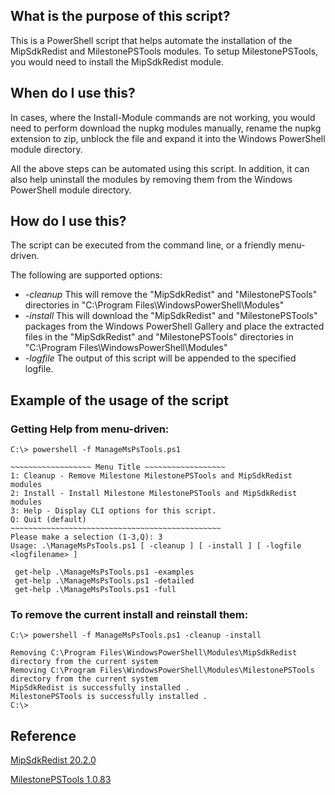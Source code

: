 ## What is the purpose of this script?

This is a PowerShell script that helps automate the installation of the MipSdkRedist and MilestonePSTools modules. To setup MilestonePSTools, you would need to install the MipSdkRedist module.

## When do I use this?
In cases, where the Install-Module commands are not working, you would need to perform download the nupkg modules manually, rename the nupkg extension to zip, unblock the file and expand it into the Windows PowerShell module directory. 

All the above steps can be automated using this script. In addition, it can also help uninstall the modules by removing them from the Windows PowerShell module directory. 

## How do I use this?
The script can be executed from the command line, or a friendly menu-driven.

The following are supported options:
- _-cleanup_ This will remove the "MipSdkRedist" and "MilestonePSTools" directories in "C:\Program Files\WindowsPowerShell\Modules"
- _-install_ This will download the "MipSdkRedist" and "MilestonePSTools" packages from the Windows PowerShell Gallery and place the extracted files in the "MipSdkRedist" and "MilestonePSTools" directories in "C:\Program Files\WindowsPowerShell\Modules"
- _-logfile_ The output of this script will be appended to the specified logfile.

## Example of the usage of the script
### Getting Help from menu-driven:
```
C:\> powershell -f ManageMsPsTools.ps1

~~~~~~~~~~~~~~~~~~ Menu Title ~~~~~~~~~~~~~~~~~~
1: Cleanup - Remove Milestone MilestonePSTools and MipSdkRedist modules
2: Install - Install Milestone MilestonePSTools and MipSdkRedist modules
3: Help - Display CLI options for this script.
Q: Quit (default)
~~~~~~~~~~~~~~~~~~~~~~~~~~~~~~~~~~~~~~~~~~~~~~~
Please make a selection (1-3,Q): 3
Usage: .\ManageMsPsTools.ps1 [ -cleanup ] [ -install ] [ -logfile <logfilename> ]

 get-help .\ManageMsPsTools.ps1 -examples
 get-help .\ManageMsPsTools.ps1 -detailed
 get-help .\ManageMsPsTools.ps1 -full
```

### To remove the current install and reinstall them:
```
C:\> powershell -f ManageMsPsTools.ps1 -cleanup -install

Removing C:\Program Files\WindowsPowerShell\Modules\MipSdkRedist directory from the current system
Removing C:\Program Files\WindowsPowerShell\Modules\MilestonePSTools directory from the current system
MipSdkRedist is successfully installed .
MilestonePSTools is successfully installed .
C:\> 
```


## Reference
[MipSdkRedist 20.2.0](https://www.powershellgallery.com/packages/MipSdkRedist/20.2.0)

[MilestonePSTools 1.0.83](https://www.powershellgallery.com/packages/MilestonePSTools/1.0.83)